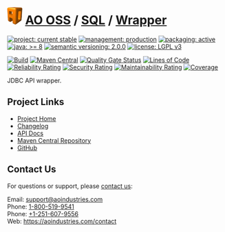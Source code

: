 # [<img src="ao-logo.png" alt="AO Logo" width="35" height="40">](https://github.com/ao-apps) [AO OSS](https://github.com/ao-apps/ao-oss) / [SQL](https://github.com/ao-apps/ao-sql) / [Wrapper](https://github.com/ao-apps/ao-sql-wrapper)

[![project: current stable](https://oss.aoapps.com/ao-badges/project-current-stable.svg)](https://aoindustries.com/life-cycle#project-current-stable)
[![management: production](https://oss.aoapps.com/ao-badges/management-production.svg)](https://aoindustries.com/life-cycle#management-production)
[![packaging: active](https://oss.aoapps.com/ao-badges/packaging-active.svg)](https://aoindustries.com/life-cycle#packaging-active)  
[![java: &gt;= 8](https://oss.aoapps.com/ao-badges/java-8.svg)](https://docs.oracle.com/javase/8/)
[![semantic versioning: 2.0.0](https://oss.aoapps.com/ao-badges/semver-2.0.0.svg)](http://semver.org/spec/v2.0.0.html)
[![license: LGPL v3](https://oss.aoapps.com/ao-badges/license-lgpl-3.0.svg)](https://www.gnu.org/licenses/lgpl-3.0)

[![Build](https://github.com/ao-apps/ao-sql-wrapper/workflows/Build/badge.svg?branch=master)](https://github.com/ao-apps/ao-sql-wrapper/actions?query=workflow%3ABuild)
[![Maven Central](https://maven-badges.herokuapp.com/maven-central/com.aoapps/ao-sql-wrapper/badge.svg)](https://maven-badges.herokuapp.com/maven-central/com.aoapps/ao-sql-wrapper)
[![Quality Gate Status](https://sonarcloud.io/api/project_badges/measure?branch=master&project=com.aoapps%3Aao-sql-wrapper&metric=alert_status)](https://sonarcloud.io/dashboard?branch=master&id=com.aoapps%3Aao-sql-wrapper)
[![Lines of Code](https://sonarcloud.io/api/project_badges/measure?branch=master&project=com.aoapps%3Aao-sql-wrapper&metric=ncloc)](https://sonarcloud.io/component_measures?branch=master&id=com.aoapps%3Aao-sql-wrapper&metric=ncloc)  
[![Reliability Rating](https://sonarcloud.io/api/project_badges/measure?branch=master&project=com.aoapps%3Aao-sql-wrapper&metric=reliability_rating)](https://sonarcloud.io/component_measures?branch=master&id=com.aoapps%3Aao-sql-wrapper&metric=Reliability)
[![Security Rating](https://sonarcloud.io/api/project_badges/measure?branch=master&project=com.aoapps%3Aao-sql-wrapper&metric=security_rating)](https://sonarcloud.io/component_measures?branch=master&id=com.aoapps%3Aao-sql-wrapper&metric=Security)
[![Maintainability Rating](https://sonarcloud.io/api/project_badges/measure?branch=master&project=com.aoapps%3Aao-sql-wrapper&metric=sqale_rating)](https://sonarcloud.io/component_measures?branch=master&id=com.aoapps%3Aao-sql-wrapper&metric=Maintainability)
[![Coverage](https://sonarcloud.io/api/project_badges/measure?branch=master&project=com.aoapps%3Aao-sql-wrapper&metric=coverage)](https://sonarcloud.io/component_measures?branch=master&id=com.aoapps%3Aao-sql-wrapper&metric=Coverage)

JDBC API wrapper.

## Project Links
* [Project Home](https://oss.aoapps.com/sql/wrapper/)
* [Changelog](https://oss.aoapps.com/sql/wrapper/changelog)
* [API Docs](https://oss.aoapps.com/sql/wrapper/apidocs/)
* [Maven Central Repository](https://search.maven.org/artifact/com.aoapps/ao-sql-wrapper)
* [GitHub](https://github.com/ao-apps/ao-sql-wrapper)

## Contact Us
For questions or support, please [contact us](https://aoindustries.com/contact):

Email: [support@aoindustries.com](mailto:support@aoindustries.com)  
Phone: [1-800-519-9541](tel:1-800-519-9541)  
Phone: [+1-251-607-9556](tel:+1-251-607-9556)  
Web: https://aoindustries.com/contact
